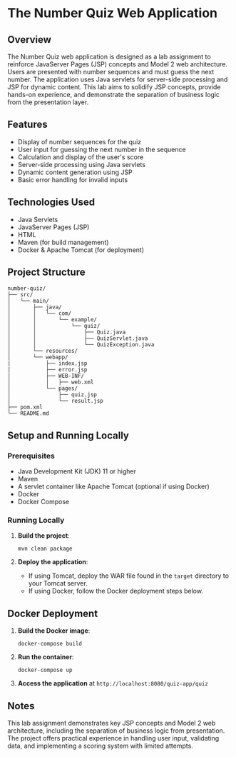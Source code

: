 # The Number Quiz Web Application

## Overview

The Number Quiz web application is designed as a lab assignment to reinforce JavaServer Pages (JSP) concepts and Model 2
web architecture. Users are presented with number sequences and must guess the next number. The application uses Java
servlets for server-side processing and JSP for dynamic content. This lab aims to solidify JSP concepts, provide
hands-on experience, and demonstrate the separation of business logic from the presentation layer.

## Features

- Display of number sequences for the quiz
- User input for guessing the next number in the sequence
- Calculation and display of the user's score
- Server-side processing using Java servlets
- Dynamic content generation using JSP
- Basic error handling for invalid inputs

## Technologies Used

- Java Servlets
- JavaServer Pages (JSP)
- HTML
- Maven (for build management)
- Docker & Apache Tomcat (for deployment)

## Project Structure

```
number-quiz/
├── src/
│   └── main/
│       ├── java/
│       │   └── com/
│       │       └── example/
│       │           └── quiz/
│       │               ├── Quiz.java
│       │               ├── QuizServlet.java
│       │               └── QuizException.java
│       └── resources/
│       └── webapp/
|           ├── index.jsp
|           ├── error.jsp
│           ├── WEB-INF/
│           │   ├── web.xml
│           └── pages/
│               ├── quiz.jsp
│               └── result.jsp
├── pom.xml
└── README.md
```

## Setup and Running Locally

### Prerequisites

- Java Development Kit (JDK) 11 or higher
- Maven
- A servlet container like Apache Tomcat (optional if using Docker)
- Docker
- Docker Compose

### Running Locally

1. **Build the project**:
   ```
   mvn clean package
   ```

2. **Deploy the application**:
    - If using Tomcat, deploy the WAR file found in the `target` directory to your Tomcat server.
    - If using Docker, follow the Docker deployment steps below.

## Docker Deployment

1. **Build the Docker image**:
   ```
   docker-compose build
   ```

2. **Run the container**:
   ```
   docker-compose up
   ```

3. **Access the application** at `http://localhost:8080/quiz-app/quiz`

## Notes

This lab assignment demonstrates key JSP concepts and Model 2 web architecture, including the separation of business
logic from presentation. The project offers practical experience in handling user input, validating data, and
implementing a scoring system with limited attempts.
